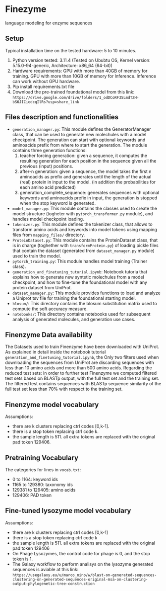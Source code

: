# Finezyme
language modeling for enzyme sequences

## Setup
Typical installation time on the tested hardware: 5 to 10 minutes.
1. Python version tested: 3.11.4 (Tested on Ububtu OS, Kernel version: 5.15.0-94-generic, Architecture: x86_64 (64-bit))
2. Hardware requirements: GPU with more than 40GB of memory for training. GPU with more than 10GB of memory for Inference. Inference can work without GPU hardware.
3. Pip install requirements.txt file
4. Download the pre-trained foundational model from this link: `https://drive.google.com/drive/folders/1_odDCoRF35LmdTZH-bS6JICiedcqIlRs?usp=share_link`

## Files description and functionalities
- `generation_manager.py`: This module defines the GeneratorManager class, that can be used to generate new molechules with a model checkpoint. The generation can start with optional keywords and aminoacids prefix from where to start the generation. The module contains three generation functions:
  1) teacher forcing generation: given a sequence, it computes the resulting generation for each position in the sequence given all the previous (input) positions.
  2) after-n generation: given a sequence, the model takes the first n aminoacids as prefix and generates until the length of the actual (real) protein in input to the model. (in addition the probabilities for each amino acid predicted)
  3) generation_complete_sequence: generates sequences with optional keywords and aminoacids prefix in input, the generation is stopped when the stop keyword is generated.
- `model_manager.py`: This module contains the classes used to create the model structure (togheter with `pytorch_transformer.py` module), and handles model checkpoint loading.
- `tokenizer.py`: This module defines the tokenizer class, that allows to transform amino acids and keywords into model tokens using mapping files from `mapping_files/` directory.
- `ProteinDataset.py`: This module contains the ProteinDataset class, that is in charge (toghether with `transformProtein.py`) of loading pickle files that contain the dataset (generated from  `dataset_manager.py` module) used to train the model.
- `pytorch_training.py`: This module handles model training (Trainer class).
- `generation_and_finetuning_tutorial.ipynb`: Notebook tutoria that explains how to generate new syntetic molechules from a model checkpoint, and how to fine-tune the foundational model with any protein dataset from UniProt.
- `dataset_manager.py`: This module provides functions to load and analyze a Uniprot tsv file for training the foundational starting model.
- `blosum/`: This directory contains the blosum substitution matrix used to compute the soft accuracy measure.
- `notebooks/`: This directory contains notebooks used for subsequent analysis of generated molecules, and generation use cases.

## Finenzyme Data availability
The Datasets used to train Finenzyme have been downloaded with UniProt. As explained in detail inside the notebook tutorial `generation_and_finetuning_tutorial.ipynb`, the Only two filters used when downloading the sequences from UniProt are discarding sequences with less than 10 amino acids and more than 500 amino acids.
Regarding the reduced test sets: in order to further test Finenzyme we computed filtered test sets based on BLASTp output, with the full test set and the training set. The filtered test contains sequences with BLASTp sequence similarity of the full test set less than 70% with respect to the training set.

## Finenzyme model vocabulary
Assumptions:
- there are k clusters replacing ctrl codes [0,k-1].
- there is a stop token replacing ctrl code k.
- the sample length is 511. all extra tokens are replaced with the original pad token 129406.

## Pretraining Vocabulary
The categories for lines in `vocab.txt`:
- 0 to 1164: keyword ids
- 1165 to 129380: taxonomy ids
- 129381 to 129405: amino acids
- 129406: PAD token

## Fine-tuned lysozyme model vocabulary
Assumptions:
- there are k clusters replacing ctrl codes [0,k-1]
- there is a stop token replacing ctrl code k
- the sample length is 511. all extra tokens are replaced with the original pad token 129406
- On Phage Lysozymes, the control code for phage is 0, and the stop token is 1.
- The Galaxy workflow to perform analisys on the lysozyme generated sequences is aviable at this link: `https://usegalaxy.eu/u/marco_nino/w/blast-on-generated-sequences-clustering-on-generated-sequences-original-msa-on-clustering-output-phylogenetic-tree-construction`
